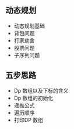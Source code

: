 ## 动态规划

- 动态规划基础
- 背包问题
- 打家劫舍
- 股票问题
- 子序列问题

## 五步思路

- Dp 数组以及下标的含义
- Dp 数组的初始化
- 递推公式
- 遍历顺序
- 打印DP 数组
